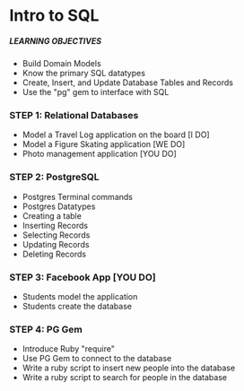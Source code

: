 # Intro to SQL

##### LEARNING OBJECTIVES
- Build Domain Models
- Know the primary SQL datatypes
- Create, Insert, and Update Database Tables and Records
- Use the "pg" gem to interface with SQL

### STEP 1: Relational Databases

- Model a Travel Log application on the board [I DO]
- Model a Figure Skating application [WE DO]
- Photo management application [YOU DO]

### STEP 2: PostgreSQL
- Postgres Terminal commands
- Postgres Datatypes
- Creating a table
- Inserting Records
- Selecting Records
- Updating Records
- Deleting Records

### STEP 3: Facebook App [YOU DO]
- Students model the application
- Students create the database

### STEP 4: PG Gem
- Introduce Ruby "require"
- Use PG Gem to connect to the database
- Write a ruby script to insert new people into the database
- Write a ruby script to search for people in the database
